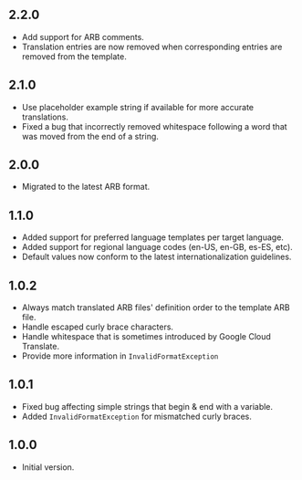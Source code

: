 ## 2.2.0

- Add support for ARB comments.
- Translation entries are now removed when corresponding entries are removed from the template.

## 2.1.0

- Use placeholder example string if available for more accurate translations.
- Fixed a bug that incorrectly removed whitespace following a word that was moved from the end of a string.

## 2.0.0

- Migrated to the latest ARB format.

## 1.1.0

- Added support for preferred language templates per target language.
- Added support for regional language codes (en-US, en-GB, es-ES, etc).
- Default values now conform to the latest internationalization guidelines.

## 1.0.2

- Always match translated ARB files' definition order to the template ARB file.
- Handle escaped curly brace characters.
- Handle whitespace that is sometimes introduced by Google Cloud Translate.
- Provide more information in `InvalidFormatException`

## 1.0.1

- Fixed bug affecting simple strings that begin & end with a variable.
- Added `InvalidFormatException` for mismatched curly braces.

## 1.0.0

- Initial version.
